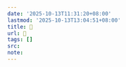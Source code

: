 ```yaml
---
date: '2025-10-13T11:31:20+08:00'
lastmod: '2025-10-13T13:04:51+08:00'
title: 󰩃
url: 󰩃
tags: []
src:
note:
---
```

